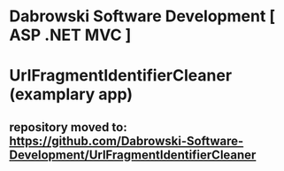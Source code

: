 # Dabrowski Software Development [ ASP .NET MVC ] 
# UrlFragmentIdentifierCleaner (examplary app)
repository moved to:
<strong>https://github.com/Dabrowski-Software-Development/UrlFragmentIdentifierCleaner</strong>
- 

